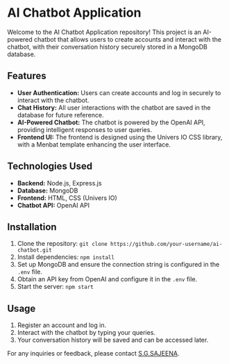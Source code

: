 # AI Chatbot Application

Welcome to the AI Chatbot Application repository! This project is an AI-powered chatbot that allows users to create accounts and interact with the chatbot, with their conversation history securely stored in a MongoDB database.

## Features

- **User Authentication:** Users can create accounts and log in securely to interact with the chatbot.
- **Chat History:** All user interactions with the chatbot are saved in the database for future reference.
- **AI-Powered Chatbot:** The chatbot is powered by the OpenAI API, providing intelligent responses to user queries.
- **Frontend UI:** The frontend is designed using the Univers IO CSS library, with a Menbat template enhancing the user interface.

## Technologies Used

- **Backend:** Node.js, Express.js
- **Database:** MongoDB
- **Frontend:** HTML, CSS (Univers IO)
- **Chatbot API:** OpenAI API

## Installation

1. Clone the repository: `git clone https://github.com/your-username/ai-chatbot.git`
2. Install dependencies: `npm install`
3. Set up MongoDB and ensure the connection string is configured in the `.env` file.
4. Obtain an API key from OpenAI and configure it in the `.env` file.
5. Start the server: `npm start`

## Usage

1. Register an account and log in.
2. Interact with the chatbot by typing your queries.
3. Your conversation history will be saved and can be accessed later.

For any inquiries or feedback, please contact [S.G.SAJEENA](https://www.linkedin.com/in/sajeena-suresh-578b15258).



